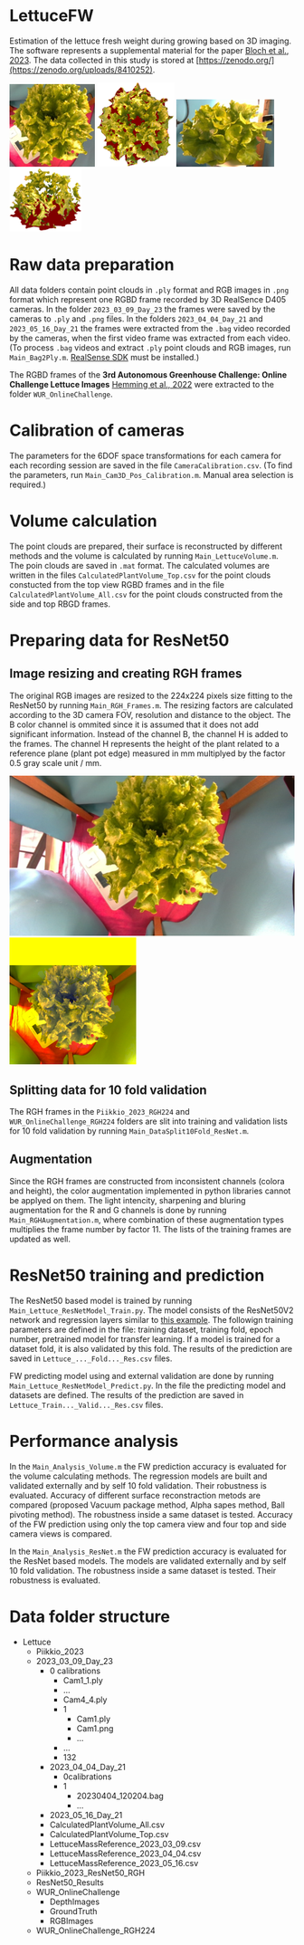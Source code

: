 # LettuceFW
Estimation of the lettuce fresh weight during growing based on 3D imaging. The software represents a supplemental material for the paper [Bloch et al., 2023](). The data collected in this study is stored at [https://zenodo.org/](https://zenodo.org/uploads/8410252).

![Plant top view](/Figures/Fig2a.png)
![Plant point cloud top view](/Figures/Fig2b.png)
![Plant side view](/Figures/Fig2c.png)
![Plant point cloud side view](/Figures/Fig2d.png)

# Raw data preparation
All data folders contain point clouds in `.ply` format and RGB images in `.png` format which represent one RGBD frame recorded by 3D RealSence D405 cameras. In the folder `2023_03_09_Day_23` the frames were saved by the cameras to `.ply` and `.png` files. In the folders `2023_04_04_Day_21` and `2023_05_16_Day_21` the frames were extracted from the `.bag` video recorded by the cameras, when the first video frame was extracted from each video. (To process `.bag` videos and extract `.ply` point clouds and RGB images, run `Main_Bag2Ply.m`. [RealSense SDK](https://www.intelrealsense.com/sdk-2/) must be installed.)

The RGBD frames of the **3rd Autonomous Greenhouse Challenge: Online Challenge Lettuce Images** [Hemming et al., 2022](https://data.4tu.nl/articles/_/15023088/1) were extracted to the folder `WUR_OnlineChallenge`.

# Calibration of cameras
The parameters for the 6DOF space transformations for each camera for each recording session are saved in the file `CameraCalibration.csv`. (To find the parameters, run `Main_Cam3D_Pos_Calibration.m`. Manual area selection is required.)

# Volume calculation
The point clouds are prepared, their surface is reconstructed by different methods and the volume is calculated by running `Main_LettuceVolume.m`. The poin clouds are saved in `.mat` format. The calculated volumes are written in the files `CalculatedPlantVolume_Top.csv` for the point clouds constucted from the top view RGBD frames and in the file `CalculatedPlantVolume_All.csv` for the point clouds constructed from the side and top RBGD frames.

# Preparing data for ResNet50

## Image resizing and creating RGH frames
The original RGB images are resized to the 224x224 pixels size fitting to the ResNet50 by running `Main_RGH_Frames.m`. The resizing factors are calculated according to the 3D camera FOV, resolution and distance to the object. The B color channel is ommited since it is assumed that it does not add significant information. Instead of the channel B, the channel H is added to the frames. The channel H represents the height of the plant related to a reference plane (plant pot edge) measured in mm multiplyed by the factor 0.5 gray scale unit / mm.

![Original image.](/Figures/Piikkio_2023_2023_03_09_Day_23_1_Cam4_RGB.png)
![RGH image fittef to 224x224 ResNet50 format.](/Figures/Piikkio_2023_2023_03_09_Day_23_1_Cam4_RGH.png)

## Splitting data for 10 fold validation
The RGH frames in the `Piikkio_2023_RGH224` and `WUR_OnlineChallenge_RGH224` folders are slit into training and validation lists for 10 fold validation by running  `Main_DataSplit10Fold_ResNet.m`.

## Augmentation
Since the RGH frames are constructed from inconsistent channels (colora and height), the color augmentation implemented in python libraries cannot be applyed on them. The light intencity, sharpening and bluring augmentation for the R and G channels is done by running `Main_RGHAugmentation.m`, where combination of these augmentation types multiplies the frame number by factor 11. The lists of the training frames are updated as well.

# ResNet50 training and prediction
The ResNet50 based model is trained by running `Main_Lettuce_ResNetModel_Train.py`. The model consists of the ResNet50V2 network and regression layers similar to [this example](https://www.kaggle.com/code/amanabdullayev/age-prediction-from-photo-using-cnn-resnet50/notebook). The followign training parameters are defined in the file: training dataset, training fold, epoch number, pretrained model for transfer learning. If a model is trained for a dataset fold, it is also validated by this fold. The results of the prediction are saved in `Lettuce_..._Fold..._Res.csv` files.

FW predicting model using and external validation are done by running `Main_Lettuce_ResNetModel_Predict.py`. In the file the predicting model and datasets are defined. The results of the prediction are saved in `Lettuce_Train..._Valid..._Res.csv` files.

# Performance analysis
In the `Main_Analysis_Volume.m` the FW prediction accuracy is evaluated for the volume calculating methods. The regression models are built and validated externally and by self 10 fold validation. Their robustness is evaluated. Accuracy of different surface reconstraction metods are compared (proposed Vacuum package method, Alpha sapes method, Ball pivoting method). The robustness inside a same dataset is tested. Accuracy of the FW prediction using only the top camera view and four top and side camera views is compared.

In the `Main_Analysis_ResNet.m` the FW prediction accuracy is evaluated for the ResNet based models. The models are validated externally and by self 10 fold validation. The robustness inside a same dataset is tested. Their robustness is evaluated. 

# Data folder structure
- Lettuce
  - Piikkio_2023
  - 2023_03_09_Day_23
    - 0 calibrations
        - Cam1_1.ply
        - ...
        - Cam4_4.ply
      - 1
        - Cam1.ply
        - Cam1.png
        - ...
      - ...
      - 132
    - 2023_04_04_Day_21
      - 0calibrations
      - 1
        - 20230404_120204.bag
        - ...
    - 2023_05_16_Day_21
    - CalculatedPlantVolume_All.csv
    - CalculatedPlantVolume_Top.csv
    - LettuceMassReference_2023_03_09.csv
    - LettuceMassReference_2023_04_04.csv
    - LettuceMassReference_2023_05_16.csv
  - Piikkio_2023_ResNet50_RGH
  - ResNet50_Results
  - WUR_OnlineChallenge
    - DepthImages
    - GroundTruth
    - RGBImages
  - WUR_OnlineChallenge_RGH224
